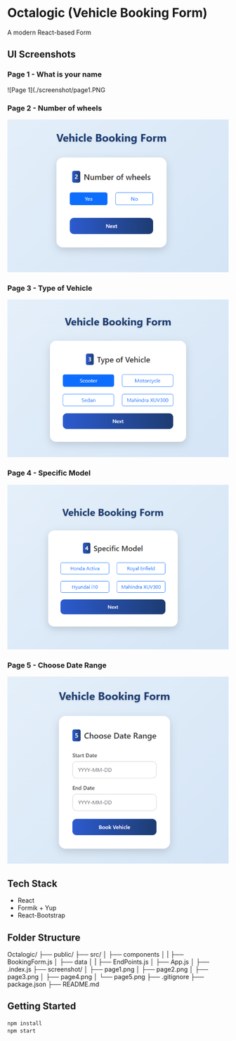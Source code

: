 # Octalogic (Vehicle Booking Form)

A modern React-based Form

## UI Screenshots

###  Page 1 - What is your name
![Page 1](./screenshot/page1.PNG

### Page 2 - Number of wheels
![Page 2](./screenshot/page2.PNG)

### Page 3 - Type of Vehicle
![Page 3](./screenshot/page3.PNG)

### Page 4 - Specific Model
![Page 4](./screenshot/page4.PNG)

###  Page 5 - Choose Date Range
![Page 5](./screenshot/page5.PNG)

## Tech Stack

- React
- Formik + Yup
- React-Bootstrap

##  Folder Structure

Octalogic/
├── public/
├── src/
│   ├── components
│   |   ├── BookingForm.js
│   ├── data
│   |   ├── EndPoints.js
│   ├── App.js
│   ├── .index.js
├── screenshot/
│   ├── page1.png
│   ├── page2.png
│   ├── page3.png
│   ├── page4.png
│   └── page5.png
├── .gitignore
├── package.json
├── README.md

## Getting Started

```bash
npm install
npm start

